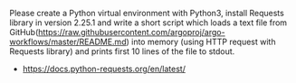 Please create a Python virtual environment with Python3, install
Requests library in version 2.25.1 and write a short script which loads a text file 
from GitHub(https://raw.githubusercontent.com/argoproj/argo-workflows/master/README.md) 
into memory (using HTTP request with Requests library) and prints first 10 lines of the file to stdout.

* https://docs.python-requests.org/en/latest/
